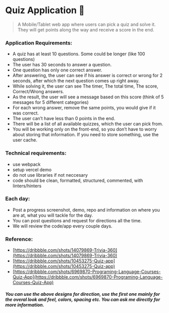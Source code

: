 # Quiz Application 🚀

> A Mobile/Tablet web app where users can pick a quiz and solve it. They will get points along the way and receive a score in the end.

### Application Requirements:
* A quiz has at least 10 questions. Some could be longer (like 100 questions)
* The user has 30 seconds to answer a question.
* One question has only one correct answer.
* After answering, the user can see if his answer is correct or wrong for 2 seconds, after which the next question comes up right away.
* While solving it, the user can see The timer, The total time, The score, Correct/Wrong answers.
* As the result, the user will see a message based on this score (think of 5 messages for 5 different categories)
* For each wrong answer, remove the same points, you would give if it was correct.
* The user can’t have less than 0 points in the end.
* There will be a list of all available quizzes, which the user can pick from.
* You will be working only on the front-end, so you don’t have to worry about storing that information. If you need to store something, use the user cache.

### Technical requirements:
* use webpack
* setup vercel demo
* do not use libraries if not neccesary
* code should be clean, formatted, structured, commented, with linters/hinters

### Each day:
* Post a progress screenshot, demo, repo and information on where you are at, what you will tackle for the day. 
* You can post questions and request for directions all the time.
* We will review the code/app every couple days.

### Reference:
* [https://dribbble.com/shots/14079869-Trivia-360](https://dribbble.com/shots/14079869-Trivia-360)
* [https://dribbble.com/shots/10453275-Quiz-app](https://dribbble.com/shots/10453275-Quiz-app)
* [https://dribbble.com/shots/6969870-Programing-Language-Courses-Quiz-App](https://dribbble.com/shots/6969870-Programing-Language-Courses-Quiz-App)  

##### You can use the above designs for direction, use the first one mainly for the overal look and feel, colors, spacing etc. You can ask me directly for more information.
